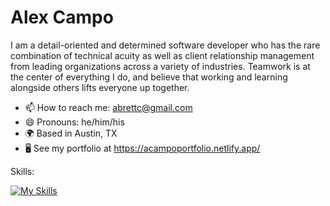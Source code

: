 # Alex Campo

I am a detail-oriented and determined software developer who has the rare combination of technical acuity as well as client relationship management from leading organizations across a variety of industries. Teamwork is at the center of everything I do, and believe that working and learning alongside others lifts everyone up together.

- 📫 How to reach me: abrettc@gmail.com
- 😄 Pronouns: he/him/his
- 🌍 Based in Austin, TX
- 🖥️ See my portfolio at https://acampoportfolio.netlify.app/

Skills:

[![My Skills](https://skillicons.dev/icons?i=ansible,bash,redhat,openshift,docker,js,html,css,express,mongodb,netlify,nodejs,postgres,py,django,react,ts,vue)](https://skillicons.dev)

<!--
GitHub Stats:

[![Anurag's GitHub stats](https://github-readme-stats.vercel.app/api?username=alexcampo5&count_private=true&show_icons=true&theme=dark)](https://github.com/anuraghazra/github-readme-stats)

-->

<!--
**alexcampo5/alexcampo5** is a ✨ _special_ ✨ repository because its `README.md` (this file) appears on your GitHub profile.

Here are some ideas to get you started:

- 🔭 I’m currently working on ...
- 🌱 I’m currently learning ...
- 👯 I’m looking to collaborate on ...
- 🤔 I’m looking for help with ...
- 💬 Ask me about ...
- 📫 How to reach me: ...
- 😄 Pronouns: ...
- ⚡ Fun fact: ...
-->
